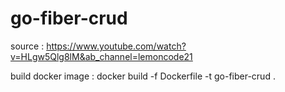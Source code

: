 # go-fiber-crud

source : https://www.youtube.com/watch?v=HLgw5Qlg8lM&ab_channel=lemoncode21

build docker image : docker build -f Dockerfile -t go-fiber-crud .
